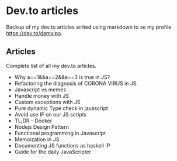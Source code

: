 # Dev.to articles
Backup of my dev.to articles writed using markdown to se my profile https://dev.to/damxipo.

## Articles
Complete list of all my dev.to articles.

- Why a==1&&a==2&&a==3 is true in JS?
- Refactoring the diagnosis of CORONA VIRUS in JS.
- Javascript vs memes
- Handle money with JS
- Custom exceptions with JS
- Pure dynamic Type check in javascript
- Avoid use IF on our JS scripts
- TL;DR - Docker
- Nodejs Design Pattern
- Functional programming in Javascript
- Memoization in JS
- Documenting JS functions as haskell :P
- Guide for the daily JavaScripter
